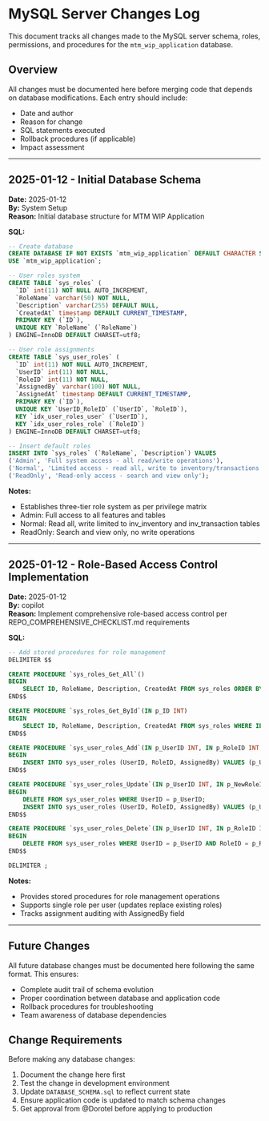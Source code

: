 # MySQL Server Changes Log

This document tracks all changes made to the MySQL server schema, roles, permissions, and procedures for the `mtm_wip_application` database.

## Overview

All changes must be documented here before merging code that depends on database modifications. Each entry should include:
- Date and author
- Reason for change
- SQL statements executed
- Rollback procedures (if applicable)
- Impact assessment

---

## 2025-01-12 - Initial Database Schema

**Date:** 2025-01-12  
**By:** System Setup  
**Reason:** Initial database structure for MTM WIP Application

**SQL:**
```sql
-- Create database
CREATE DATABASE IF NOT EXISTS `mtm_wip_application` DEFAULT CHARACTER SET utf8 COLLATE utf8_general_ci;
USE `mtm_wip_application`;

-- User roles system
CREATE TABLE `sys_roles` (
  `ID` int(11) NOT NULL AUTO_INCREMENT,
  `RoleName` varchar(50) NOT NULL,
  `Description` varchar(255) DEFAULT NULL,
  `CreatedAt` timestamp DEFAULT CURRENT_TIMESTAMP,
  PRIMARY KEY (`ID`),
  UNIQUE KEY `RoleName` (`RoleName`)
) ENGINE=InnoDB DEFAULT CHARSET=utf8;

-- User role assignments
CREATE TABLE `sys_user_roles` (
  `ID` int(11) NOT NULL AUTO_INCREMENT,
  `UserID` int(11) NOT NULL,
  `RoleID` int(11) NOT NULL,
  `AssignedBy` varchar(100) NOT NULL,
  `AssignedAt` timestamp DEFAULT CURRENT_TIMESTAMP,
  PRIMARY KEY (`ID`),
  UNIQUE KEY `UserID_RoleID` (`UserID`, `RoleID`),
  KEY `idx_user_roles_user` (`UserID`),
  KEY `idx_user_roles_role` (`RoleID`)
) ENGINE=InnoDB DEFAULT CHARSET=utf8;

-- Insert default roles
INSERT INTO `sys_roles` (`RoleName`, `Description`) VALUES 
('Admin', 'Full system access - all read/write operations'),
('Normal', 'Limited access - read all, write to inventory/transactions only'),
('ReadOnly', 'Read-only access - search and view only');
```

**Notes:**
- Establishes three-tier role system as per privilege matrix
- Admin: Full access to all features and tables
- Normal: Read all, write limited to inv_inventory and inv_transaction tables
- ReadOnly: Search and view only, no write operations

---

## 2025-01-12 - Role-Based Access Control Implementation

**Date:** 2025-01-12  
**By:** copilot  
**Reason:** Implement comprehensive role-based access control per REPO_COMPREHENSIVE_CHECKLIST.md requirements

**SQL:**
```sql
-- Add stored procedures for role management
DELIMITER $$

CREATE PROCEDURE `sys_roles_Get_All`()
BEGIN
    SELECT ID, RoleName, Description, CreatedAt FROM sys_roles ORDER BY RoleName;
END$$

CREATE PROCEDURE `sys_roles_Get_ById`(IN p_ID INT)
BEGIN
    SELECT ID, RoleName, Description, CreatedAt FROM sys_roles WHERE ID = p_ID;
END$$

CREATE PROCEDURE `sys_user_roles_Add`(IN p_UserID INT, IN p_RoleID INT, IN p_AssignedBy VARCHAR(100))
BEGIN
    INSERT INTO sys_user_roles (UserID, RoleID, AssignedBy) VALUES (p_UserID, p_RoleID, p_AssignedBy);
END$$

CREATE PROCEDURE `sys_user_roles_Update`(IN p_UserID INT, IN p_NewRoleID INT, IN p_AssignedBy VARCHAR(100))
BEGIN
    DELETE FROM sys_user_roles WHERE UserID = p_UserID;
    INSERT INTO sys_user_roles (UserID, RoleID, AssignedBy) VALUES (p_UserID, p_NewRoleID, p_AssignedBy);
END$$

CREATE PROCEDURE `sys_user_roles_Delete`(IN p_UserID INT, IN p_RoleID INT)
BEGIN
    DELETE FROM sys_user_roles WHERE UserID = p_UserID AND RoleID = p_RoleID;
END$$

DELIMITER ;
```

**Notes:**
- Provides stored procedures for role management operations
- Supports single role per user (updates replace existing roles)
- Tracks assignment auditing with AssignedBy field

---

## Future Changes

All future database changes must be documented here following the same format. This ensures:
- Complete audit trail of schema evolution
- Proper coordination between database and application code
- Rollback procedures for troubleshooting
- Team awareness of database dependencies

## Change Requirements

Before making any database changes:
1. Document the change here first
2. Test the change in development environment
3. Update `DATABASE_SCHEMA.sql` to reflect current state
4. Ensure application code is updated to match schema changes
5. Get approval from @Dorotel before applying to production